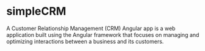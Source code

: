 # simpleCRM
A Customer Relationship Management (CRM) Angular app is a web application built using the Angular framework that focuses on managing and optimizing interactions between a business and its customers. 
